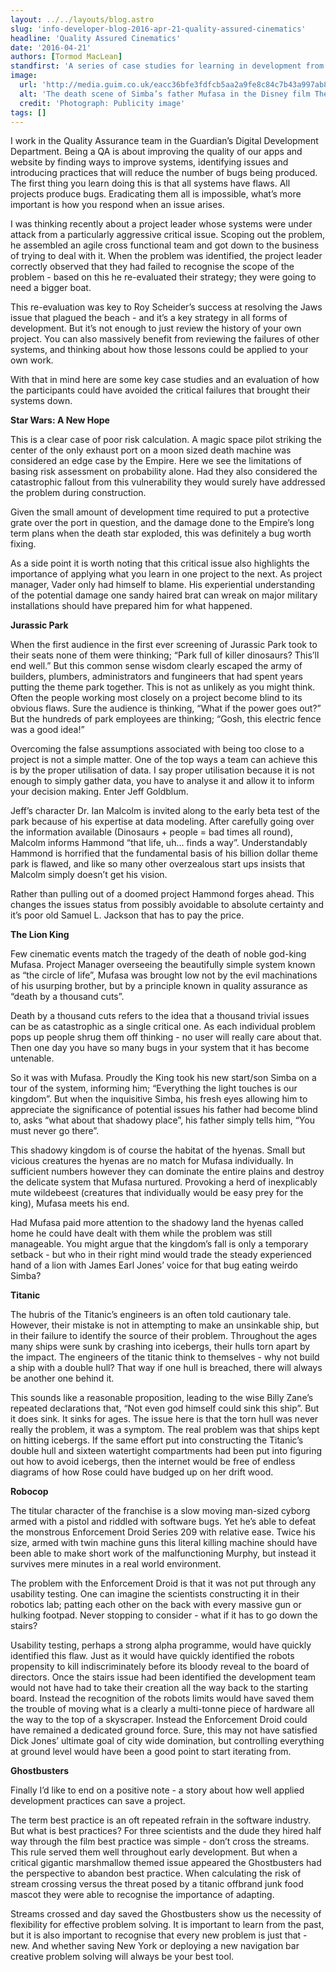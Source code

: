 ```yaml
---
layout: ../../layouts/blog.astro
slug: 'info-developer-blog-2016-apr-21-quality-assured-cinematics'
headline: 'Quality Assured Cinematics'
date: '2016-04-21'
authors: [Tormod MacLean]
standfirst: 'A series of case studies for learning in development from unlikely sources'
image:
  url: 'http://media.guim.co.uk/eacc36bfe3fdfcb5aa2a9fe8c84c7b43a997ab88/0_0_1800_1080/1800.jpg'
  alt: 'The death scene of Simba’s father Mufasa in the Disney film The Lion King'
  credit: 'Photograph: Publicity image'
tags: []
---
```


I work in the Quality Assurance team in the Guardian’s Digital Development Department. Being a QA is about improving the quality of our apps and website by finding ways to improve systems, identifying issues and introducing practices that will reduce the number of bugs being produced. The first thing you learn doing this is that all systems have flaws. All projects produce bugs. Eradicating them all is impossible, what’s more important is how you respond when an issue arises.

I was thinking recently about a project leader whose systems were under attack from a particularly aggressive critical issue. Scoping out the problem, he assembled an agile cross functional team and got down to the business of trying to deal with it. When the problem was identified, the project leader correctly observed that they had failed to recognise the scope of the problem - based on this he re-evaluated their strategy; they were going to need a bigger boat.

This re-evaluation was key to Roy Scheider’s success at resolving the Jaws issue that plagued the beach - and it’s a key strategy in all forms of development. But it’s not enough to just review the history of your own project. You can also massively benefit from reviewing the failures of other systems, and thinking about how those lessons could be applied to your own work.

With that in mind here are some key case studies and an evaluation of how the participants could have avoided the critical failures that brought their systems down.

**Star Wars: A New Hope**

This is a clear case of poor risk calculation. A magic space pilot striking the center of the only exhaust port on a moon sized death machine was considered an edge case by the Empire. Here we see the limitations of basing risk assessment on probability alone. Had they also considered the catastrophic fallout from this vulnerability they would surely have addressed the problem during construction.

Given the small amount of development time required to put a protective grate over the port in question, and the damage done to the Empire’s long term plans when the death star exploded, this was definitely a bug worth fixing.

As a side point it is worth noting that this critical issue also highlights the importance of applying what you learn in one project to the next. As project manager, Vader only had himself to blame. His experiential understanding of the potential damage one sandy haired brat can wreak on major military installations should have prepared him for what happened.

**Jurassic Park**

When the first audience in the first ever screening of Jurassic Park took to their seats none of them were thinking; “Park full of killer dinosaurs? This’ll end well.” But this common sense wisdom clearly escaped the army of builders, plumbers, administrators and fungineers that had spent years putting the theme park together. This is not as unlikely as you might think. Often the people working most closely on a project become blind to its obvious flaws. Sure the audience is thinking, “What if the power goes out?” But the hundreds of park employees are thinking; “Gosh, this electric fence was a good idea!”

Overcoming the false assumptions associated with being too close to a project is not a simple matter. One of the top ways a team can achieve this is by the proper utilisation of data. I say proper utilisation because it is not enough to simply gather data, you have to analyse it and allow it to inform your decision making. Enter Jeff Goldblum.

Jeff’s character Dr. Ian Malcolm is invited along to the early beta test of the park because of his expertise at data modeling. After carefully going over the information available (Dinosaurs + people = bad times all round), Malcolm informs Hammond “that life, uh... finds a way”. Understandably Hammond is horrified that the fundamental basis of his billion dollar theme park is flawed, and like so many other overzealous start ups insists that Malcolm simply doesn’t get his vision.

Rather than pulling out of a doomed project Hammond forges ahead. This changes the issues status from possibly avoidable to absolute certainty and it’s poor old Samuel L. Jackson that has to pay the price.

**The Lion King**

Few cinematic events match the tragedy of the death of noble god-king Mufasa. Project Manager overseeing the beautifully simple system known as “the circle of life”, Mufasa was brought low not by the evil machinations of his usurping brother, but by a principle known in quality assurance as “death by a thousand cuts”.

Death by a thousand cuts refers to the idea that a thousand trivial issues can be as catastrophic as a single critical one. As each individual problem pops up people shrug them off thinking - no user will really care about that. Then one day you have so many bugs in your system that it has become untenable.

So it was with Mufasa. Proudly the King took his new start/son Simba on a tour of the system, informing him; “Everything the light touches is our kingdom”. But when the inquisitive Simba, his fresh eyes allowing him to appreciate the significance of potential issues his father had become blind to, asks “what about that shadowy place”, his father simply tells him, “You must never go there”.

This shadowy kingdom is of course the habitat of the hyenas. Small but vicious creatures the hyenas are no match for Mufasa individually. In sufficient numbers however they can dominate the entire plains and destroy the delicate system that Mufasa nurtured. Provoking a herd of inexplicably mute wildebeest (creatures that individually would be easy prey for the king), Mufasa meets his end.

Had Mufasa paid more attention to the shadowy land the hyenas called home he could have dealt with them while the problem was still manageable. You might argue that the kingdom’s fall is only a temporary setback - but who in their right mind would trade the steady experienced hand of a lion with James Earl Jones’ voice for that bug eating weirdo Simba?

**Titanic**

The hubris of the Titanic’s engineers is an often told cautionary tale. However, their mistake is not in attempting to make an unsinkable ship, but in their failure to identify the source of their problem. Throughout the ages many ships were sunk by crashing into icebergs, their hulls torn apart by the impact. The engineers of the titanic think to themselves - why not build a ship with a double hull? That way if one hull is breached, there will always be another one behind it.

This sounds like a reasonable proposition, leading to the wise Billy Zane’s repeated declarations that, “Not even god himself could sink this ship”. But it does sink. It sinks for ages. The issue here is that the torn hull was never really the problem, it was a symptom. The real problem was that ships kept on hitting icebergs. If the same effort put into constructing the Titanic’s double hull and sixteen watertight compartments had been put into figuring out how to avoid icebergs, then the internet would be free of endless diagrams of how Rose could have budged up on her drift wood.

**Robocop**

The titular character of the franchise is a slow moving man-sized cyborg armed with a pistol and riddled with software bugs. Yet he’s able to defeat the monstrous Enforcement Droid Series 209 with relative ease. Twice his size, armed with twin machine guns this literal killing machine should have been able to make short work of the malfunctioning Murphy, but instead it survives mere minutes in a real world environment.

The problem with the Enforcement Droid is that it was not put through any usability testing. One can imagine the scientists constructing it in their robotics lab; patting each other on the back with every massive gun or hulking footpad. Never stopping to consider - what if it has to go down the stairs?

Usability testing, perhaps a strong alpha programme, would have quickly identified this flaw. Just as it would have quickly identified the robots propensity to kill indiscriminately before its bloody reveal to the board of directors. Once the stairs issue had been identified the development team would not have had to take their creation all the way back to the starting board. Instead the recognition of the robots limits would have saved them the trouble of moving what is a clearly a multi-tonne piece of hardware all the way to the top of a skyscraper. Instead the Enforcement Droid could have remained a dedicated ground force. Sure, this may not have satisfied Dick Jones’ ultimate goal of city wide domination, but controlling everything at ground level would have been a good point to start iterating from.

**Ghostbusters**

Finally I’d like to end on a positive note - a story about how well applied development practices can save a project.

The term best practice is an oft repeated refrain in the software industry. But what is best practices? For three scientists and the dude they hired half way through the film best practice was simple - don’t cross the streams. This rule served them well throughout early development. But when a critical gigantic marshmallow themed issue appeared the Ghostbusters had the perspective to abandon best practice. When calculating the risk of stream crossing versus the threat posed by a titanic offbrand junk food mascot they were able to recognise the importance of adapting.

Streams crossed and day saved the Ghostbusters show us the necessity of flexibility for effective problem solving. It is important to learn from the past, but it is also important to recognise that every new problem is just that - new. And whether saving New York or deploying a new navigation bar creative problem solving will always be your best tool.
